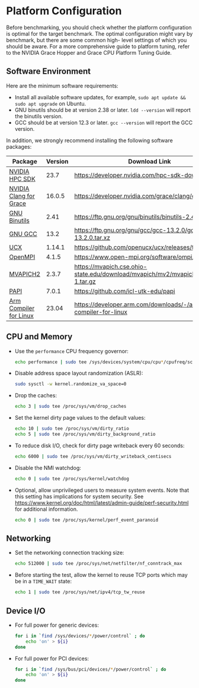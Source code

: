 # Platform Configuration

Before benchmarking, you should check whether the platform configuration is optimal for the target benchmark. The optimal configuration might vary by benchmark, but there are some common high- level settings of which you should be aware. For a more comprehensive guide to platform tuning, refer to the NVIDIA Grace Hopper and Grace CPU Platform Tuning Guide.

## Software Environment

Here are the minimum software requirements:

- Install all available software updates, for example,  `sudo apt update && sudo apt upgrade` on Ubuntu.
- GNU binutils should be at version 2.38 or later. `ldd --version` will report the binutils version.
- GCC should be at version 12.3 or later. `gcc --version` will report the GCC version.
 
In addition, we strongly recommend installing the following software packages:

| Package                                                                                | Version | Download Link                                                                     |
| -------------------------------------------------------------------------------------- | ------- | --------------------------------------------------------------------------------- |
| [NVIDIA HPC SDK](https://developer.nvidia.com/hpc-sdk)                                 | 23.7    | <https://developer.nvidia.com/hpc-sdk-downloads>                                  |
| [NVIDIA Clang for Grace](https://developer.nvidia.com/grace/clang)                     | 16.0.5  | <https://developer.nvidia.com/grace/clang/downloads>                              |
| [GNU Binutils](https://ftp.gnu.org/gnu/binutils)                                       | 2.41    | <https://ftp.gnu.org/gnu/binutils/binutils-2.41.tar.xz>                           |
| [GNU GCC](https://ftp.gnu.org/gnu/gcc)                                                 | 13.2    | <https://ftp.gnu.org/gnu/gcc/gcc-13.2.0/gcc-13.2.0.tar.xz>                        |
| [UCX](https://openucx.org/)                                                            | 1.14.1  | <https://github.com/openucx/ucx/releases/tag/v1.14.1>                             |
| [OpenMPI](https://www.open-mpi.org)                                                    | 4.1.5   | <https://www.open-mpi.org/software/ompi/v4.1/>                                    |
| [MVAPICH2](https://mvapich.cse.ohio-state.edu)                                         | 2.3.7   | <https://mvapich.cse.ohio-state.edu/download/mvapich/mv2/mvapich2-2.3.7-1.tar.gz> |
| [PAPI](https://icl.utk.edu/papi/)                                                      | 7.0.1   | <https://github.com/icl-utk-edu/papi>                                             |
| [Arm Compiler for Linux](https://developer.arm.com/downloads/-/arm-compiler-for-linux) | 23.04   | <https://developer.arm.com/downloads/-/arm-compiler-for-linux>                    |

## CPU and Memory

* Use the `performance` CPU frequency governor:
  
    ```bash
    echo performance | sudo tee /sys/devices/system/cpu/cpu*/cpufreq/scaling_governor
    ```

* Disable address space layout randomization (ASLR):

    ```bash
    sudo sysctl -w kernel.randomize_va_space=0
    ```

* Drop the caches:
    
    ```bash
    echo 3 | sudo tee /proc/sys/vm/drop_caches
    ```

* Set the kernel dirty page values to the default values:

    ```bash
    echo 10 | sudo tee /proc/sys/vm/dirty_ratio
    echo 5 | sudo tee /proc/sys/vm/dirty_background_ratio
    ```

* To reduce disk I/O, check for dirty page writeback every 60 seconds:

    ```bash
    echo 6000 | sudo tee /proc/sys/vm/dirty_writeback_centisecs
    ```

* Disable the NMI watchdog:

    ```bash
    echo 0 | sudo tee /proc/sys/kernel/watchdog
    ```

* Optional, allow unprivileged users to measure system events.  Note that this setting has implications for system security.  See <https://www.kernel.org/doc/html/latest/admin-guide/perf-security.html> for additional information.

    ```bash
    echo 0 | sudo tee /proc/sys/kernel/perf_event_paranoid
    ```

## Networking

* Set the networking connection tracking size:

    ```bash
    echo 512000 | sudo tee /proc/sys/net/netfilter/nf_conntrack_max
    ```

* Before starting the test, allow the kernel to reuse TCP ports which may be in a `TIME_WAIT` state:

    ```bash
    echo 1 | sudo tee /proc/sys/net/ipv4/tcp_tw_reuse
    ```

## Device I/O

* For full power for generic devices:

    ```bash
    for i in `find /sys/devices/*/power/control` ; do
        echo 'on' > ${i}
    done
    ```

* For full power for PCI devices:

    ```bash
    for i in `find /sys/bus/pci/devices/*/power/control` ; do
        echo 'on' > ${i}
    done
    ```

